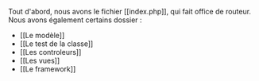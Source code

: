 Tout d'abord, nous avons le fichier [[index.php]], qui fait office de routeur.
Nous avons également certains dossier :
- [[Le modèle]]
- [[Le test de la classe]]
- [[Les controleurs]]
- [[Les vues]]
- [[Le framework]]
